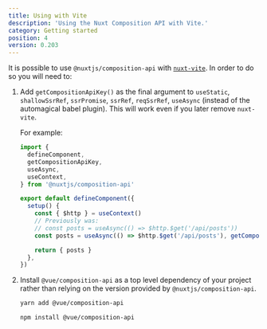 ```yaml
---
title: Using with Vite
description: 'Using the Nuxt Composition API with Vite.'
category: Getting started
position: 4
version: 0.203
---
```


It is possible to use `@nuxtjs/composition-api` with [`nuxt-vite`](https://vite.nuxtjs.org/). In order to do so you will need to:

1. Add `getCompositionApiKey()` as the final argument to `useStatic`, `shallowSsrRef`, `ssrPromise`, `ssrRef`, `reqSsrRef`, `useAsync` (instead of the automagical babel plugin). This will work even if you later remove `nuxt-vite`.

   For example:

   ```ts
   import {
     defineComponent,
     getCompositionApiKey,
     useAsync,
     useContext,
   } from '@nuxtjs/composition-api'

   export default defineComponent({
     setup() {
       const { $http } = useContext()
       // Previously was:
       // const posts = useAsync(() => $http.$get('/api/posts'))
       const posts = useAsync(() => $http.$get('/api/posts'), getCompositionApiKey())

       return { posts }
     },
   })
   ```

2. Install `@vue/composition-api` as a top level dependency of your project rather than relying on the version provided by `@nuxtjs/composition-api`.

    <code-group>
    <code-block label="Yarn" active>

   ```bash
   yarn add @vue/composition-api
   ```

   </code-block><code-block label="NPM">

   ```bash
   npm install @vue/composition-api
   ```

   </code-block>
   </code-group>
